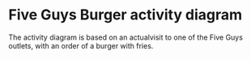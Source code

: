 # Five Guys Burger activity diagram

The activity diagram is based on an actualvisit to one of the Five Guys outlets, with an order of a burger with fries.
